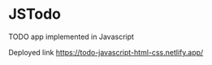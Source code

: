# JSTodo

TODO app implemented in Javascript

Deployed link https://todo-javascript-html-css.netlify.app/

